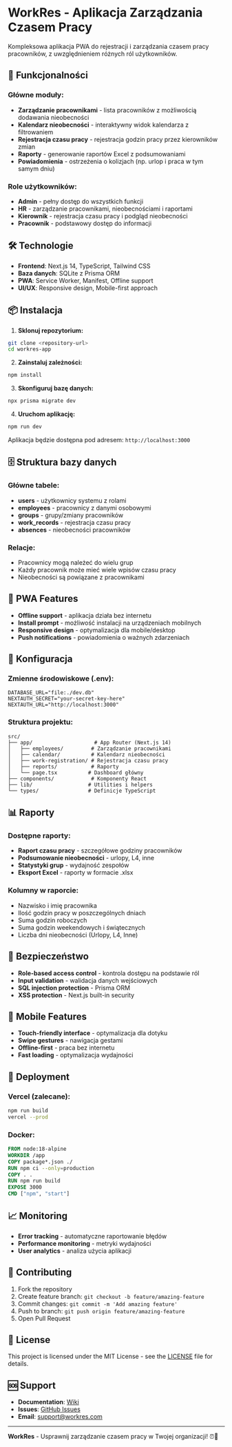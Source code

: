 # WorkRes - Aplikacja Zarządzania Czasem Pracy

Kompleksowa aplikacja PWA do rejestracji i zarządzania czasem pracy pracowników, z uwzględnieniem różnych ról użytkowników.

## 🚀 Funkcjonalności

### Główne moduły:
- **Zarządzanie pracownikami** - lista pracowników z możliwością dodawania nieobecności
- **Kalendarz nieobecności** - interaktywny widok kalendarza z filtrowaniem
- **Rejestracja czasu pracy** - rejestracja godzin pracy przez kierowników zmian
- **Raporty** - generowanie raportów Excel z podsumowaniami
- **Powiadomienia** - ostrzeżenia o kolizjach (np. urlop i praca w tym samym dniu)

### Role użytkowników:
- **Admin** - pełny dostęp do wszystkich funkcji
- **HR** - zarządzanie pracownikami, nieobecnościami i raportami
- **Kierownik** - rejestracja czasu pracy i podgląd nieobecności
- **Pracownik** - podstawowy dostęp do informacji

## 🛠️ Technologie

- **Frontend**: Next.js 14, TypeScript, Tailwind CSS
- **Baza danych**: SQLite z Prisma ORM
- **PWA**: Service Worker, Manifest, Offline support
- **UI/UX**: Responsive design, Mobile-first approach

## 📦 Instalacja

1. **Sklonuj repozytorium:**
```bash
git clone <repository-url>
cd workres-app
```

2. **Zainstaluj zależności:**
```bash
npm install
```

3. **Skonfiguruj bazę danych:**
```bash
npx prisma migrate dev
```

4. **Uruchom aplikację:**
```bash
npm run dev
```

Aplikacja będzie dostępna pod adresem: `http://localhost:3000`

## 🗄️ Struktura bazy danych

### Główne tabele:
- **users** - użytkownicy systemu z rolami
- **employees** - pracownicy z danymi osobowymi
- **groups** - grupy/zmiany pracowników
- **work_records** - rejestracja czasu pracy
- **absences** - nieobecności pracowników

### Relacje:
- Pracownicy mogą należeć do wielu grup
- Każdy pracownik może mieć wiele wpisów czasu pracy
- Nieobecności są powiązane z pracownikami

## 📱 PWA Features

- **Offline support** - aplikacja działa bez internetu
- **Install prompt** - możliwość instalacji na urządzeniach mobilnych
- **Responsive design** - optymalizacja dla mobile/desktop
- **Push notifications** - powiadomienia o ważnych zdarzeniach

## 🔧 Konfiguracja

### Zmienne środowiskowe (.env):
```env
DATABASE_URL="file:./dev.db"
NEXTAUTH_SECRET="your-secret-key-here"
NEXTAUTH_URL="http://localhost:3000"
```

### Struktura projektu:
```
src/
├── app/                    # App Router (Next.js 14)
│   ├── employees/         # Zarządzanie pracownikami
│   ├── calendar/          # Kalendarz nieobecności
│   ├── work-registration/ # Rejestracja czasu pracy
│   ├── reports/           # Raporty
│   └── page.tsx          # Dashboard główny
├── components/            # Komponenty React
├── lib/                  # Utilities i helpers
└── types/                # Definicje TypeScript
```

## 📊 Raporty

### Dostępne raporty:
- **Raport czasu pracy** - szczegółowe godziny pracowników
- **Podsumowanie nieobecności** - urlopy, L4, inne
- **Statystyki grup** - wydajność zespołów
- **Eksport Excel** - raporty w formacie .xlsx

### Kolumny w raporcie:
- Nazwisko i imię pracownika
- Ilość godzin pracy w poszczególnych dniach
- Suma godzin roboczych
- Suma godzin weekendowych i świątecznych
- Liczba dni nieobecności (Urlopy, L4, Inne)

## 🔐 Bezpieczeństwo

- **Role-based access control** - kontrola dostępu na podstawie ról
- **Input validation** - walidacja danych wejściowych
- **SQL injection protection** - Prisma ORM
- **XSS protection** - Next.js built-in security

## 📱 Mobile Features

- **Touch-friendly interface** - optymalizacja dla dotyku
- **Swipe gestures** - nawigacja gestami
- **Offline-first** - praca bez internetu
- **Fast loading** - optymalizacja wydajności

## 🚀 Deployment

### Vercel (zalecane):
```bash
npm run build
vercel --prod
```

### Docker:
```dockerfile
FROM node:18-alpine
WORKDIR /app
COPY package*.json ./
RUN npm ci --only=production
COPY . .
RUN npm run build
EXPOSE 3000
CMD ["npm", "start"]
```

## 📈 Monitoring

- **Error tracking** - automatyczne raportowanie błędów
- **Performance monitoring** - metryki wydajności
- **User analytics** - analiza użycia aplikacji

## 🤝 Contributing

1. Fork the repository
2. Create feature branch: `git checkout -b feature/amazing-feature`
3. Commit changes: `git commit -m 'Add amazing feature'`
4. Push to branch: `git push origin feature/amazing-feature`
5. Open Pull Request

## 📄 License

This project is licensed under the MIT License - see the [LICENSE](LICENSE) file for details.

## 🆘 Support

- **Documentation**: [Wiki](link-to-wiki)
- **Issues**: [GitHub Issues](link-to-issues)
- **Email**: support@workres.com

---

**WorkRes** - Usprawnij zarządzanie czasem pracy w Twojej organizacji! ⏰👥
